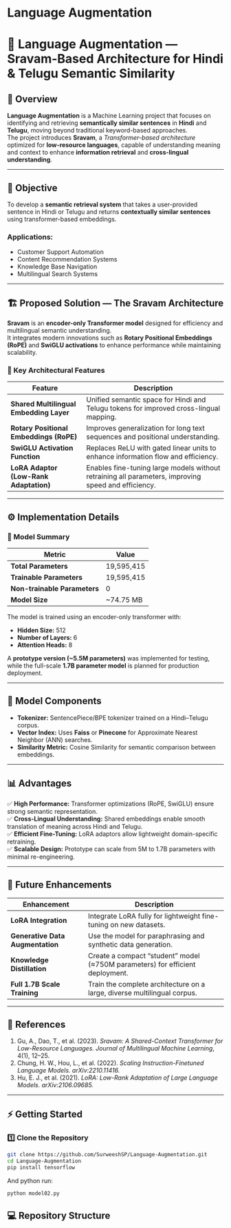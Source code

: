 # Language Augmentation

# 🧠 Language Augmentation — Sravam-Based Architecture for Hindi & Telugu Semantic Similarity


## 📘 Overview
**Language Augmentation** is a Machine Learning project that focuses on identifying and retrieving **semantically similar sentences** in **Hindi** and **Telugu**, moving beyond traditional keyword-based approaches.  
The project introduces **Sravam**, a *Transformer-based architecture* optimized for **low-resource languages**, capable of understanding meaning and context to enhance **information retrieval** and **cross-lingual understanding**.

---

## 🚀 Objective
To develop a **semantic retrieval system** that takes a user-provided sentence in Hindi or Telugu and returns **contextually similar sentences** using transformer-based embeddings.

### Applications:
- Customer Support Automation  
- Content Recommendation Systems  
- Knowledge Base Navigation  
- Multilingual Search Systems  

---

## 🏗️ Proposed Solution — The Sravam Architecture
**Sravam** is an **encoder-only Transformer model** designed for efficiency and multilingual semantic understanding.  
It integrates modern innovations such as **Rotary Positional Embeddings (RoPE)** and **SwiGLU activations** to enhance performance while maintaining scalability.

### 🔹 Key Architectural Features
| Feature | Description |
|----------|--------------|
| **Shared Multilingual Embedding Layer** | Unified semantic space for Hindi and Telugu tokens for improved cross-lingual mapping. |
| **Rotary Positional Embeddings (RoPE)** | Improves generalization for long text sequences and positional understanding. |
| **SwiGLU Activation Function** | Replaces ReLU with gated linear units to enhance information flow and efficiency. |
| **LoRA Adaptor (Low-Rank Adaptation)** | Enables fine-tuning large models without retraining all parameters, improving speed and efficiency. |

---

## ⚙️ Implementation Details

### 🧩 Model Summary
| Metric | Value |
|---------|-------|
| **Total Parameters** | 19,595,415 |
| **Trainable Parameters** | 19,595,415 |
| **Non-trainable Parameters** | 0 |
| **Model Size** | ~74.75 MB |

The model is trained using an encoder-only transformer with:
- **Hidden Size:** 512  
- **Number of Layers:** 6  
- **Attention Heads:** 8  

A **prototype version (~5.5M parameters)** was implemented for testing, while the full-scale **1.7B parameter model** is planned for production deployment.

---

## 🧠 Model Components
- **Tokenizer:** SentencePiece/BPE tokenizer trained on a Hindi–Telugu corpus.  
- **Vector Index:** Uses **Faiss** or **Pinecone** for Approximate Nearest Neighbor (ANN) searches.  
- **Similarity Metric:** Cosine Similarity for semantic comparison between embeddings.  

---

## 📊 Advantages
✅ **High Performance:** Transformer optimizations (RoPE, SwiGLU) ensure strong semantic representation.  
✅ **Cross-Lingual Understanding:** Shared embeddings enable smooth translation of meaning across Hindi and Telugu.  
✅ **Efficient Fine-Tuning:** LoRA adaptors allow lightweight domain-specific retraining.  
✅ **Scalable Design:** Prototype can scale from 5M to 1.7B parameters with minimal re-engineering.

---

## 🔮 Future Enhancements
| Enhancement | Description |
|--------------|-------------|
| **LoRA Integration** | Integrate LoRA fully for lightweight fine-tuning on new datasets. |
| **Generative Data Augmentation** | Use the model for paraphrasing and synthetic data generation. |
| **Knowledge Distillation** | Create a compact “student” model (≈750M parameters) for efficient deployment. |
| **Full 1.7B Scale Training** | Train the complete architecture on a large, diverse multilingual corpus. |

---

## 🧾 References
1. Gu, A., Dao, T., et al. (2023). *Sravam: A Shared-Context Transformer for Low-Resource Languages.* *Journal of Multilingual Machine Learning*, 4(1), 12–25.  
2. Chung, H. W., Hou, L., et al. (2022). *Scaling Instruction-Finetuned Language Models.* *arXiv:2210.11416.*  
3. Hu, E. J., et al. (2021). *LoRA: Low-Rank Adaptation of Large Language Models.* *arXiv:2106.09685.*

---

## ⚡ Getting Started

### 1️⃣ Clone the Repository
```bash
git clone https://github.com/SurweeshSP/Language-Augmentation.git
cd Language-Augmentation
pip install tensorflow
```
And python run: 
```bash
python model02.py
```


## 💻 Repository Structure
